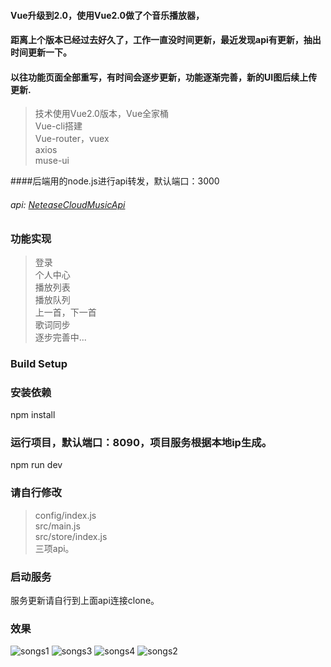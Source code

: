 #### Vue升级到2.0，使用Vue2.0做了个音乐播放器，
#### 距离上个版本已经过去好久了，工作一直没时间更新，最近发现api有更新，抽出时间更新一下。
#### 以往功能页面全部重写，有时间会逐步更新，功能逐渐完善，新的UI图后续上传更新.
>技术使用Vue2.0版本，Vue全家桶  <br />
>Vue-cli搭建  <br />
>Vue-router，vuex  <br />
>axios  <br />
>muse-ui  

####后端用的node.js进行api转发，默认端口：3000

###### api: [NeteaseCloudMusicApi](https://github.com/Binaryify/NeteaseCloudMusicApi)
### 功能实现
>登录  <br />
>个人中心  <br />
>播放列表  <br />
>播放队列  <br />
>上一首，下一首  <br />
>歌词同步  <br />
>逐步完善中...

### Build Setup


### 安装依赖
npm install

### 运行项目，默认端口：8090，项目服务根据本地ip生成。
npm run dev
### 请自行修改
>config/index.js  <br />
>src/main.js  <br />
>src/store/index.js  <br />
>三项api。
### 启动服务
服务更新请自行到上面api连接clone。

### 效果

![songs1](https://raw.githubusercontent.com/yuzhenyou/CloudMusic/master/static/img/songs1.png)
![songs3](https://raw.githubusercontent.com/yuzhenyou/CloudMusic/master/static/img/songs3.png)
![songs4](https://raw.githubusercontent.com/yuzhenyou/CloudMusic/master/static/img/songs4.png)
![songs2](https://raw.githubusercontent.com/yuzhenyou/CloudMusic/master/static/img/songs2.png)
